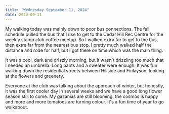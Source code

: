 ```yaml
---
title: "Wednesday September 11, 2024"
date: 2024-09-11
---
```

My walking today was mainly down to poor bus connections.  The fall schedule pulled the bus that I use to get to the Cedar Hill Rec Centre for the weekly stamp club coffee meetup.  So I walked extra far to get to the bus, then extra far from the nearest bus stop.  I pretty much walked half the distance and rode for half, but I got there on time which was the main thing.

It was a cool, dark and drizzly morning, but it wasn't drizzling too much that I needed an umbrella.  Long pants and a sweater were enough.  It was fun walking down the residential streets between Hillside and Finlayson, looking at the flowers and greenery.  

Everyone at the club was talking about the approach of winter, but honestly, it was the first cooler day in several weeks and we have a good long flower season still to come.  My gazanias are still blooming, the cosmos is happy and more and more tomatoes are turning colour.  It's a fun time of year to go walkabout.

